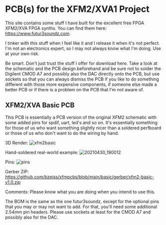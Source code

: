 # PCB(s) for the XFM2/XVA1 Project

This site contains some stuff I have built for the excellent free FPGA XFM2/XVA FPGA synths. You can find them here: https://www.futur3soundz.com.

I tinker with this stuff when I feel like it and I release it when it's not perfect. I'm not an electronics expert, so I may not always know what I'm doing. Use at your own risk.

Be smart. Don't just trust the stuff I offer for download here. Take a look at the schematic and the PCB design beforehand and be sure not to solder the Digilent CMOD A7 and possibly also the DAC directly onto the PCB, but use sockets so that you can always dismiss the PCB if you like to do something different with those more expensive components, if someone else made a better PCB or if there is a problem on the PCB that I'm not aware of.

## XFM2/XVA Basic PCB

This PCB is essentially  a PCB version of the original XFM2 schematic with some added pins for spdif, uart, led's and so on. It's essentially something for those of us who want something slightly nicer than a soldered perfboard or those of us who don't want to do the wiring by hand.

3D Render:
![xfm2basic](https://user-images.githubusercontent.com/884834/114622434-3efde000-9cae-11eb-929d-81e718634022.jpg)

Hand-soldered real-world example:
![20210430_190012](https://user-images.githubusercontent.com/884834/116729936-1d0f9780-a9e8-11eb-9ad4-8c1d015c8f70.jpg)

Pins:
![pins](https://user-images.githubusercontent.com/884834/116730545-eab26a00-a9e8-11eb-8fc8-ce8dbab01ab6.png)

Gerber ZIP:
https://github.com/bzeiss/xfmpcbs/blob/main/basic/gerber/xfm2-basic-v1.0.zip

Comments:
Please know what you are doing when you intend to use this.

The BOM is the same as the one futur3soundz, except for the optional pins that you may or may not want to add. For that, you'll need some additional 2.54mm pin headers. Please use sockets at least for the CMOD A7 and possibly also for the DAC.


